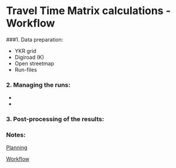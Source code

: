 # Travel Time Matrix calculations -  Workflow



###1. Data preparation:
- YKR grid 
- Digiroad (K)
- Open streetmap
- Run-files 

### 2. Managing the runs:
- 
- 

### 3. Post-processing of the results:



### Notes:
[Planning](Planning.md)


[Workflow](Workflow.md)
